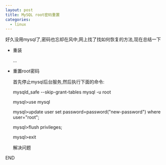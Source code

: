 ```yaml
---
layout: post
title: MySQL root密码重置
categories:
  - linux
---
```


好久没用mysql了,密码也忘却在风中,网上找了找如何恢复的方法,现在总结一下

* 重装
  
  ...

* 重置root密码

  首先停止mysql后台服务,然后执行下面的命令:

    mysqld_safe --skip-grant-tables
    mysql -u root

    mysql>use mysql

    mysql>update user set password=password("new-password") where user="root";

    mysql>flush privileges;

    mysql>exit

  解决问题

END

